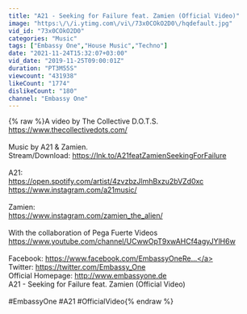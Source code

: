 ```yaml
---
title: "A21 - Seeking for Failure feat. Zamien (Official Video)"
image: "https:\/\/i.ytimg.com\/vi\/73x0COkO2D0\/hqdefault.jpg"
vid_id: "73x0COkO2D0"
categories: "Music"
tags: ["Embassy One","House Music","Techno"]
date: "2021-11-24T15:32:07+03:00"
vid_date: "2019-11-25T09:00:01Z"
duration: "PT3M55S"
viewcount: "431938"
likeCount: "1774"
dislikeCount: "180"
channel: "Embassy One"
---
```

{% raw %}A video by The Collective D.O.T.S. <br /><a rel="nofollow" target="blank" href="https://www.thecollectivedots.com/">https://www.thecollectivedots.com/</a><br /><br />Music by A21 &amp; Zamien.<br />Stream/Download: <a rel="nofollow" target="blank" href="https://lnk.to/A21featZamienSeekingForFailure">https://lnk.to/A21featZamienSeekingForFailure</a><br /><br />A21: <br /><a rel="nofollow" target="blank" href="https://open.spotify.com/artist/4zvzbzJlmhBxzu2bVZd0xc">https://open.spotify.com/artist/4zvzbzJlmhBxzu2bVZd0xc</a><br /><a rel="nofollow" target="blank" href="https://www.instagram.com/a21music/">https://www.instagram.com/a21music/</a> <br /><br />Zamien:<br /><a rel="nofollow" target="blank" href="https://www.instagram.com/zamien_the_alien/">https://www.instagram.com/zamien_the_alien/</a><br /><br />With the collaboration of Pega Fuerte Videos<br /><a rel="nofollow" target="blank" href="https://www.youtube.com/channel/UCwwOpT9xwAHCf4agyJYlH6w">https://www.youtube.com/channel/UCwwOpT9xwAHCf4agyJYlH6w</a><br /><br />Facebook: <a rel="nofollow" target="blank" href="https://www.facebook.com/EmbassyOneRe...">https://www.facebook.com/EmbassyOneRe...</a><br />Twitter: <a rel="nofollow" target="blank" href="https://twitter.com/Embassy_One">https://twitter.com/Embassy_One</a><br />Official Homepage: <a rel="nofollow" target="blank" href="http://www.embassyone.de">http://www.embassyone.de</a><br />A21 - Seeking for Failure feat. Zamien (Official Video)<br /><br />#EmbassyOne #A21 #OfficialVideo{% endraw %}
